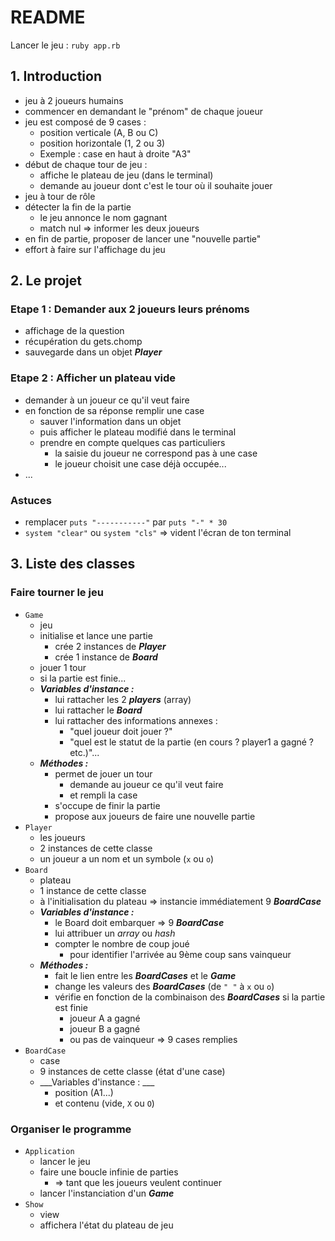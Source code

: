 # README

Lancer le jeu : `ruby app.rb`

## 1. Introduction
- jeu à 2 joueurs humains
- commencer en demandant le "prénom" de chaque joueur
- jeu est composé de 9 cases :
  - position verticale (A, B ou C)
  - position horizontale (1, 2 ou 3)
  - Exemple : case en haut à droite "A3"
- début de chaque tour de jeu :
  - affiche le plateau de jeu (dans le terminal)
  - demande au joueur dont c'est le tour où il souhaite jouer
- jeu à tour de rôle
- détecter la fin de la partie
  - le jeu annonce le nom gagnant
  - match nul => informer les deux joueurs
- en fin de partie, proposer de lancer une "nouvelle partie"
- effort à faire sur l'affichage du jeu

## 2. Le projet
### Etape 1 : Demander aux 2 joueurs leurs prénoms
- affichage de la question
- récupération du gets.chomp
- sauvegarde dans un objet ___Player___
### Etape 2 : Afficher un plateau vide
- demander à un joueur ce qu'il veut faire
- en fonction de sa réponse remplir une case
  - sauver l'information dans un objet
  - puis afficher le plateau modifié dans le terminal
  - prendre en compte quelques cas particuliers
    - la saisie du joueur ne correspond pas à une case
    - le joueur choisit une case déjà occupée...
- ...
### Astuces
- remplacer `puts "-----------"` par `puts "-" * 30`
- `system "clear"` ou `system "cls"` => vident l'écran de ton terminal
## 3. Liste des classes
### Faire tourner le jeu
- `Game`
  - jeu
  - initialise et lance une partie
    - crée 2 instances de ___Player___
    - crée 1 instance de ___Board___
  - jouer 1 tour
  - si la partie est finie...
  - ___Variables d'instance :___
    - lui rattacher les 2 ___players___ (array)
    - lui rattacher le ___Board___
    - lui rattacher des informations annexes :
       -  "quel joueur doit jouer ?"
       -  "quel est le statut de la partie (en cours ? player1 a gagné ? etc.)"...
  - ___Méthodes :___
    - permet de jouer un tour
      - demande au joueur ce qu'il veut faire
      - et rempli la case
    - s'occupe de finir la partie
    - propose aux joueurs de faire une nouvelle partie
- `Player`
  - les joueurs
  - 2 instances de cette classe
  - un joueur a un nom et un symbole (`x` ou `o`)
- `Board`
  - plateau
  - 1 instance de cette classe
  - à l'initialisation du plateau => instancie immédiatement 9 ___BoardCase___
  - ___Variables d'instance :___
    - le Board doit embarquer => 9 ___BoardCase___
    - lui attribuer un *array* ou *hash*
    - compter le nombre de coup joué
      - pour identifier l'arrivée au 9ème coup sans vainqueur
  - ___Méthodes :___
    - fait le lien entre les ___BoardCases___ et le ___Game___
    - change les valeurs des ___BoardCases___ (de `" "` à `x` ou `o`)
    - vérifie en fonction de la combinaison des ___BoardCases___ si la partie est finie
      - joueur A a gagné
      - joueur B a gagné
      - ou pas de vainqueur => 9 cases remplies
- `BoardCase`
  - case
  - 9 instances de cette classe (état d'une case)
  - ___Variables d'instance : ___
    - position (A1...)
    - et contenu (vide, `X` ou `O`)
### Organiser le programme
- `Application`
  - lancer le jeu
  - faire une boucle infinie de parties
    - => tant que les joueurs veulent continuer
  - lancer l'instanciation d'un ___Game___
- `Show`
  - view
  - affichera l'état du plateau de jeu